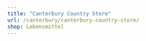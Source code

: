 ```yaml
---
title: "Canterbury Country Store"
url: /canterbury/canterbury-country-store/
shop: Lebensmittel
---
```

